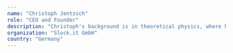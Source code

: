 ```yaml
---
name: "Christoph Jentzsch"
role: "CEO and Founder"
description: "Christoph's background is in theoretical physics, where he developed optimized software solutions for high performance computing on specialized hardware. Christoph has been part of the Ethereum project since 2014 as Lead Tester, securing and shaping the core protocol while working on the backend of the C++ client."
organization: "Slock.it GmbH"
country: "Germany"
---
```

